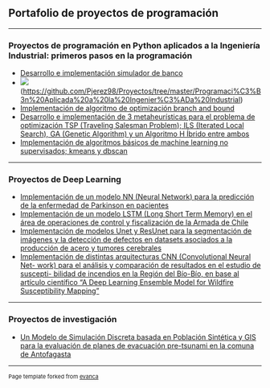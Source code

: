 ## Portafolio de proyectos de programación

---

### Proyectos de programación en Python aplicados a la Ingeniería Industrial: primeros pasos en la programación

- [Desarrollo e implementación simulador de banco](/images/images1.jpg)
- <img src="images/image1.jpg?raw=true"/> (https://github.com/Pjerez98/Proyectos/tree/master/Programaci%C3%B3n%20Aplicada%20a%20la%20Ingenier%C3%ADa%20Industrial)
- [Implementación de algoritmo de optimización branch and bound](/pdf/sample_presentation.pdf)
- [Desarrollo e implementación de 3 metaheurísticas para el problema de optimización TSP (Traveling Salesman Problem); ILS (Iterated Local
Search), GA (Genetic Algorithm) y un Algoritmo H Íbrido entre ambos](http://example.com/)
- [Implementación de algoritmos básicos de machine learning no supervisados; kmeans y dbscan](http://example.com/)
<!---img src="images/dummy_thumbnail.jpg?raw=true"/>--->

---
### Proyectos de Deep Learning

- [Implementación de un modelo NN (Neural Network) para la predicción de la
enfermedad de Parkinson en pacientes](/pdf/t1.pdf)
- [Implementación de un modelo LSTM (Long Short Term Memory) en el área de
operaciones de control y fiscalización de la Armada de Chile](/pdf/t2.pdf)
- [Implementación de modelos Unet y ResUnet para la segmentación de imágenes
y la detección de defectos en datasets asociados a la producción de acero y
tumores cerebrales](/pdf/proyecto.pdf)
- [Implementación de distintas arquitecturas CNN (Convolutional Neural Net-
work) para el análisis y comparación de resultados en el estudio de suscepti-
bilidad de incendios en la Región del Bío-Bío, en base al artículo científico “A
Deep Learning Ensemble Model for Wildfire Susceptibility Mapping”](/pdf/c1.pdf)

---
### Proyectos de investigación

- [Un Modelo de Simulación Discreta basada en Población Sintética y GIS para la
evaluación de planes de evacuación pre-tsunami en la comuna de Antofagasta](http://example.com/)


---
<p style="font-size:11px">Page template forked from <a href="https://github.com/evanca/quick-portfolio">evanca</a></p>
<!-- Remove above link if you don't want to attibute -->
